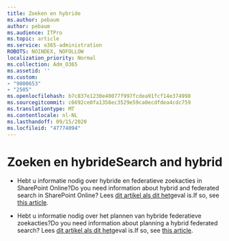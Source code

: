 ```yaml
---
title: Zoeken en hybride
ms.author: pebaum
author: pebaum
ms.audience: ITPro
ms.topic: article
ms.service: o365-administration
ROBOTS: NOINDEX, NOFOLLOW
localization_priority: Normal
ms.collection: Adm_O365
ms.assetid: ''
ms.custom:
- "9000653"
- "2505"
ms.openlocfilehash: b7c837e1230e40077f997fcdea91fcf14e374998
ms.sourcegitcommit: c6692ce0fa1358ec3529e59ca0ecdfdea4cdc759
ms.translationtype: MT
ms.contentlocale: nl-NL
ms.lasthandoff: 09/15/2020
ms.locfileid: "47774094"
---
```

# <a name="search-and-hybrid"></a><span data-ttu-id="8eb72-102">Zoeken en hybride</span><span class="sxs-lookup"><span data-stu-id="8eb72-102">Search and hybrid</span></span>

- <span data-ttu-id="8eb72-103">Hebt u informatie nodig over hybride en federatieve zoekacties in SharePoint Online?</span><span class="sxs-lookup"><span data-stu-id="8eb72-103">Do you need information about hybrid and federated search in SharePoint Online?</span></span> <span data-ttu-id="8eb72-104">Lees [dit artikel als dit het](https://docs.microsoft.com/sharepoint/hybrid/hybrid-search-in-sharepoint)geval is.</span><span class="sxs-lookup"><span data-stu-id="8eb72-104">If so, see [this article](https://docs.microsoft.com/sharepoint/hybrid/hybrid-search-in-sharepoint).</span></span>

- <span data-ttu-id="8eb72-105">Hebt u informatie nodig over het plannen van hybride federatieve zoekacties?</span><span class="sxs-lookup"><span data-stu-id="8eb72-105">Do you need information about planning a hybrid federated search?</span></span>  <span data-ttu-id="8eb72-106">Lees [dit artikel als dit het](https://docs.microsoft.com/sharepoint/hybrid/plan-hybrid-federated-search)geval is.</span><span class="sxs-lookup"><span data-stu-id="8eb72-106">If so, see [this article](https://docs.microsoft.com/sharepoint/hybrid/plan-hybrid-federated-search).</span></span>



